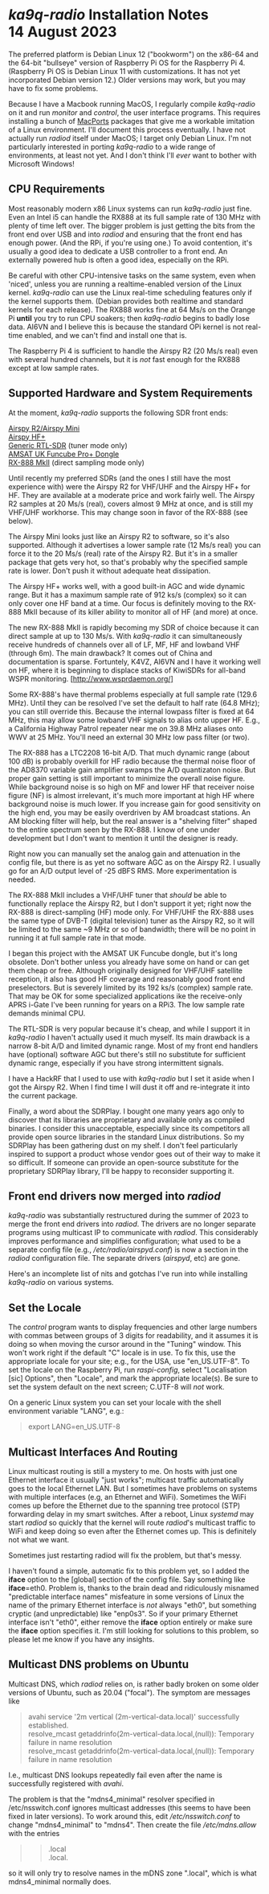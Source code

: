 *ka9q-radio* Installation Notes  
14 August 2023
===============================

The preferred platform is Debian Linux 12 ("bookworm") on the x86-64
and the 64-bit "bullseye" version of Raspberry Pi OS for the Raspberry
Pi 4. (Raspberry Pi OS is Debian Linux 11 with customizations.
It has not yet incorporated Debian version 12.)  Older
versions may work, but you may have to fix some problems.

Because I have a Macbook running MacOS, I regularly compile
*ka9q-radio* on it and run *monitor* and *control*, the user
interface programs.  This requires installing a bunch of
[MacPorts](https://www.macports.org/) packages that give me a workable
imitation of a Linux environment.  I'll document this process
eventually. I have not actually run *radiod* itself under MacOS; I
target only Debian Linux. I'm not particularly interested in porting *ka9q-radio*
to a wide range of environments, at least not yet. And I don't think I'll
*ever* want to bother with Microsoft Windows!


CPU Requirements
----------------

Most reasonably modern x86 Linux systems can run *ka9q-radio* just
fine. Even an Intel i5 can handle the RX888 at its full sample rate of
130 MHz with plenty of time left over.  The bigger problem is just
getting the bits from the front end over USB and into *radiod* and
ensuring that the front end has enough power. (And the RPi, if
you're using one.) To avoid contention, it's usually a good idea to dedicate a USB
controller to a front end.
An externally powered hub is often a good idea, especially on the RPi.

Be careful with other CPU-intensive tasks on the same system, even
when 'niced', unless you are running a realtime-enabled
version of the Linux kernel. *ka9q-radio* can use the Linux real-time
scheduling features only if the kernel supports them. (Debian provides
both realtime and standard kernels for each release). The RX888 works
fine at 64 Ms/s on the Orange Pi **until** you try to run CPU soakers;
then *ka9q-radio* begins to badly lose data. AI6VN and I believe this
is because the standard OPi kernel is not real-time enabled, and we
can't find and install one that is.

The Raspberry Pi 4 is sufficient to handle the Airspy R2 (20 Ms/s
real) even with several hundred channels, but it is *not* fast enough
for the RX888 except at low sample rates.

Supported Hardware and System Requirements
------------------------------------------

At the moment, *ka9q-radio* supports the following SDR front ends:

[Airspy R2/Airspy Mini](https://airspy.com/airspy-r2/)  
[Airspy HF+](https://airspy.com/airspy-hf-discovery/)  
[Generic RTL-SDR](https://en.wikipedia.org/wiki/Software-defined_radio#RTL-SDR) (tuner mode only)  
[AMSAT UK Funcube Pro+ Dongle](http://www.funcubedongle.com/)  
[RX-888 MkII](https://www.rtl-sdr.com/techminds-reviewing-the-rx888-mk2-software-defined-radio/)  (direct sampling mode only)

Until recently my preferred SDRs (and the ones I still have the most
experience with) were the Airspy R2 for VHF/UHF and the Airspy HF+ for
HF.  They are available at a moderate price and work fairly well. The
Airspy R2 samples at 20 Ms/s (real), covers almost 9 MHz at once, and
is still my VHF/UHF workhorse. This may change soon in favor of
the RX-888 (see below).

The Airspy Mini looks just like an Airspy R2 to software, so it's also
supported.  Although it advertises a lower sample rate (12 Ms/s real)
you can force it to the 20 Ms/s (real) rate of the Airspy R2. But it's
in a smaller package that gets very hot, so that's probably why the
specified sample rate is lower.  Don't push it without adequate
heat dissipation.

The Airspy HF+ works well, with a good built-in AGC and
wide dynamic range. But it has a maximum sample rate of 912 ks/s
(complex) so it can only cover one HF band at a time.  Our focus
is definitely moving to the RX-888 MkII because of its killer ability to
monitor all of HF (and more) at once.

The new RX-888 MkII is rapidly becoming my SDR of choice because it
can direct sample at up to 130 Ms/s. With *ka9q-radio* it can
simultaneously receive hundreds of channels over all of LF, MF, HF and
lowband VHF (through 6m). The main drawback? It comes out of China and
documentation is sparse. Fortuntely, K4VZ, AI6VN and I have it working
well on HF, where it is beginning to displace stacks of KiwiSDRs for
all-band WSPR monitoring.  [http://www.wsprdaemon.org/]

Some RX-888's have thermal problems especially at full sample rate
(129.6 MHz). Until they can be resolved I've set the default to half
rate (64.8 MHz); you can still override this.
Because the internal lowpass filter is fixed at 64
MHz, this may allow some lowband VHF signals to alias onto upper
HF. E.g., a California Highway Patrol repeater near me on 39.8 MHz
aliases onto WWV at 25 MHz. You'll need an external 30 MHz low pass
filter (or two).

The RX-888 has a LTC2208 16-bit A/D. That much dynamic range (about
100 dB) is probably overkill for HF radio because the thermal noise
floor of the AD8370 variable gain amplifier swamps the A/D quantizaton
noise. But proper gain setting is still important to minimize the
overall noise figure. While background noise is so high on MF and
lower HF that receiver noise figure (NF) is almost irrelevant, it's
much more important at high HF where background noise is much
lower. If you increase gain for good sensitivity on the high end, you
may be easily overdriven by AM broadcast stations. An AM blocking
filter will help, but the real answer is a "shelving filter" shaped to
the entire spectrum seen by the RX-888. I know of one under
development but I don't want to mention it until the designer is
ready.

Right now you can manually set the analog gain and attenuation in the
config file, but there is as yet no software AGC as on the Airspy
R2. I usually go for an A/D output level of -25 dBFS RMS. More experimentation
is needed.

The RX-888 MkII includes a VHF/UHF tuner that *should* be able to
functionally replace the Airspy R2, but I don't support it yet; right
now the RX-888 is direct-sampling (HF) mode only.  For VHF/UHF the
RX-888 uses the same type of DVB-T (digital television) tuner as the
Airspy R2, so it will be limited to the same ~9 MHz or so of
bandwidth; there will be no point in running it at full sample rate in
that mode.

I began this project with the AMSAT UK Funcube dongle, but it's long
obsolete.  Don't bother unless you already have some on hand or can
get them cheap or free. Although originally designed for VHF/UHF
satellite reception, it also has good HF coverage and reasonably good
front end preselectors.  But is severely limited by its 192 ks/s
(complex) sample rate. That may be OK for some specialized applications
ike the receive-only APRS i-Gate I've been running for years on a RPi3.
The low sample rate demands minimal CPU.

The RTL-SDR is very popular because it's cheap, and while I
support it in *ka9q-radio* I haven't actually used it much myself. Its
main drawback is a narrow 8-bit A/D and limited dynamic range. Most
of my front end handlers have (optional) software AGC but there's
still no substitute for sufficient dynamic range, especially if you have strong
intermittent signals.

I have a HackRF that I used to use with *ka9q-radio* but I set it
aside when I got the Airspy R2. When I find time I will dust it off
and re-integrate it into the current package.

Finally, a word about the SDRPlay. I bought one many years ago only to
discover that its libraries are proprietary and available only as
compiled binaries. I consider this unacceptable, especially since its
competitors all provide open source libraries in the standard Linux
distributions. So my SDRPlay has been gathering dust on my shelf. I
don't feel particularly inspired to support a product whose vendor
goes out of their way to make it so difficult. If someone can provide
an open-source substitute for the proprietary SDRPlay library, I'll be
happy to reconsider supporting it.

Front end drivers now merged into *radiod*
------------------------------------------

*ka9q-radio* was substantially restructured during the summer of 2023
to merge the front end drivers into *radiod*. The drivers are no
longer separate programs using multicast IP to communicate with
*radiod*. This considerably improves performance and simplifies
configuration; what used to be a separate config file (e.g.,
*/etc/radio/airspyd.conf*) is now a section in the *radiod*
configuration file. The separate drivers (*airspyd*, etc) are gone.

Here's an incomplete list of nits and gotchas I've run into while
installing *ka9q-radio* on various systems.

Set the Locale
--------------

The *control* program wants to display frequencies and other large
numbers with commas between groups of 3 digits for readability, and it
assumes it is doing so when moving the cursor around in the "Tuning"
window.  This won't work right if the default "C" locale is in use. To
fix this, use the appropriate locale for your site; e.g., for the USA,
use "en_US.UTF-8". To set the locale on the Raspberry Pi, run
*raspi-config*, select "Localisation [sic] Options", then "Locale",
and mark the appropriate locale(s). Be sure to set the system default on
the next screen; C.UTF-8 will *not* work.

On a generic Linux system you can set your locale with the
shell environment variable "LANG", e.g.:

>export LANG=en_US.UTF-8

Multicast Interfaces And Routing
--------------------------------

Linux multicast routing is still a mystery to me. On hosts with just
one Ethernet interface it usually "just works"; multicast traffic
automatically goes to the local Ethernet LAN.  But I sometimes have
problems on systems with multiple interfaces (e.g, an Ethernet and
WiFi).  Sometimes the WiFi comes up before the Ethernet due to the
spanning tree protocol (STP) forwarding delay in my smart
switches. After a reboot, Linux *systemd* may start *radiod* so
quickly that the kernel will route *radiod*'s multicast traffic to
WiFi and keep doing so even after the Ethernet comes up. This is
definitely not what we want.

Sometimes just restarting radiod will fix the problem, but that's messy.

I haven't found a simple, automatic fix to this problem yet, so I
added the **iface** option to the [global] section of the config
file. Say something like **iface**=eth0.  Problem is, thanks to the
brain dead and ridiculously misnamed "predictable interface names"
misfeature in some versions of Linux the name of the primary Ethernet
interface is *not* always "eth0", but something cryptic (and
unpredictable) like "enp0s3".  So if your primary Ethernet interface
isn't "eth0", either remove the **iface** option entirely or make sure
the **iface** option specifies it.  I'm still looking for solutions to
this problem, so please let me know if you have any insights.


Multicast DNS problems on Ubuntu
--------------------------------

Multicast DNS, which *radiod* relies on, is rather badly broken on
some older versions of Ubuntu, such as 20.04 ("focal"). The symptom
are messages like

>avahi service '2m vertical (2m-vertical-data.local)' successfully established.  
>resolve_mcast getaddrinfo(2m-vertical-data.local,(null)): Temporary failure in name resolution  
>resolve_mcast getaddrinfo(2m-vertical-data.local,(null)): Temporary failure in name resolution

I.e., multicast DNS lookups repeatedly fail even after the name is successfully registered with *avahi*.

The problem is that the "mdns4_minimal" resolver specified in
/etc/nsswitch.conf ignores multicast addresses (this seems to have
been fixed in later versions). To work around this, edit
*/etc/nsswitch.conf* to change "mdns4_minimal" to "mdns4". Then create
the file */etc/mdns.allow* with the entries

>>.local  
>>.local.

so it will only try to resolve names in the mDNS zone ".local", which
is what mdns4_minimal normally does.








